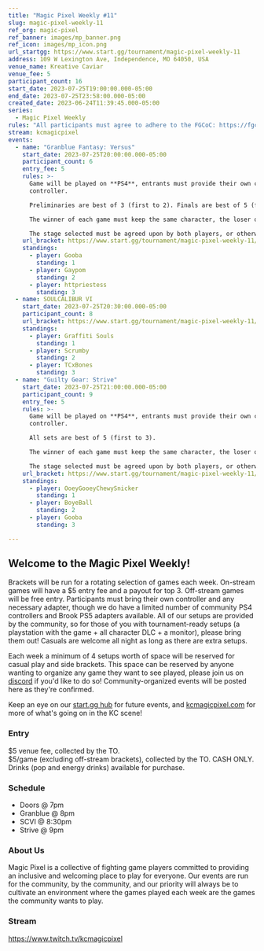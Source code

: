 ```yaml
---
title: "Magic Pixel Weekly #11"
slug: magic-pixel-weekly-11
ref_org: magic-pixel
ref_banner: images/mp_banner.png
ref_icon: images/mp_icon.png
url_startgg: https://www.start.gg/tournament/magic-pixel-weekly-11
address: 109 W Lexington Ave, Independence, MO 64050, USA
venue_name: Kreative Caviar
venue_fee: 5
participant_count: 16
start_date: 2023-07-25T19:00:00.000-05:00
end_date: 2023-07-25T23:58:00.000-05:00
created_date: 2023-06-24T11:39:45.000-05:00
series:
  - Magic Pixel Weekly
rules: "All participants must agree to adhere to the FGCoC: https://fgcoc.com/"
stream: kcmagicpixel
events:
  - name: "Granblue Fantasy: Versus"
    start_date: 2023-07-25T20:00:00.000-05:00
    participant_count: 6
    entry_fee: 5
    rules: >-
      Game will be played on **PS4**, entrants must provide their own compatible
      controller.  

      Preliminaries are best of 3 (first to 2). Finals are best of 5 (first to 3).  

      The winner of each game must keep the same character, the loser of that game may switch characters.  

      The stage selected must be agreed upon by both players, or otherwise selected at random.
    url_bracket: https://www.start.gg/tournament/magic-pixel-weekly-11/events/granblue-fantasy-versus/brackets/1399574/2123503
    standings:
      - player: Gooba
        standing: 1
      - player: Gaypom
        standing: 2
      - player: httpriestess
        standing: 3
  - name: SOULCALIBUR VI
    start_date: 2023-07-25T20:30:00.000-05:00
    participant_count: 8
    url_bracket: https://www.start.gg/tournament/magic-pixel-weekly-11/events/scvi-double-elimination/brackets/1399576/2123505
    standings:
      - player: Graffiti Souls
        standing: 1
      - player: Scrumby
        standing: 2
      - player: TCxBones
        standing: 3
  - name: "Guilty Gear: Strive"
    start_date: 2023-07-25T21:00:00.000-05:00
    participant_count: 9
    entry_fee: 5
    rules: >-
      Game will be played on **PS4**, entrants must provide their own compatible
      controller.  

      All sets are best of 5 (first to 3).  

      The winner of each game must keep the same character, the loser of that game may switch characters.  

      The stage selected must be agreed upon by both players, or otherwise selected at random.
    url_bracket: https://www.start.gg/tournament/magic-pixel-weekly-11/events/strive/brackets/1399571/2123499
    standings:
      - player: OoeyGooeyChewySnicker
        standing: 1
      - player: BoyeBall
        standing: 2
      - player: Gooba
        standing: 3

---
```


## Welcome to the Magic Pixel Weekly! 

Brackets will be run for a rotating selection of games each week. On-stream games will have a $5 entry fee and a payout for top 3. Off-stream games will be free entry. Participants must bring their own controller and any necessary adapter, though we do have a limited number of community PS4 controllers and Brook PS5 adapters available. All of our setups are provided by the community, so for those of you with tournament-ready setups (a playstation with the game + all character DLC + a monitor), please bring them out! Casuals are welcome all night as long as there are extra setups.

Each week a minimum of 4 setups worth of space will be reserved for casual play and side brackets. This space can be reserved by anyone wanting to organize any game they want to see played, please join us on [discord](https://discord.gg/jkmn6CVrrQ) if you'd like to do so! Community-organized events will be posted here as they're confirmed.

Keep an eye on our [start.gg hub](https://www.start.gg/hub/magic-pixel) for future events, and [kcmagicpixel.com](https://kcmagicpixel.com) for more of what's going on in the KC scene!

### Entry

$5 venue fee, collected by the TO.  
$5/game (excluding off-stream brackets), collected by the TO. CASH ONLY.  
Drinks (pop and energy drinks) available for purchase.


### Schedule
- Doors @ 7pm
- Granblue @ 8pm
- SCVI @ 8:30pm
- Strive @ 9pm


### About Us

Magic Pixel is a collective of fighting game players committed to providing an inclusive and welcoming place to play for everyone. Our events are run for the community, by the community, and our priority will always be to cultivate an environment where the games played each week are the games the community wants to play.


### Stream
https://www.twitch.tv/kcmagicpixel
  